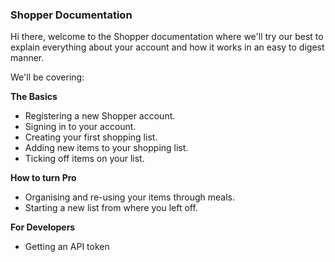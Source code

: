 ### Shopper Documentation

Hi there, welcome to the Shopper documentation where we'll try our best to explain everything about your account and how it works in an easy to digest manner.

We'll be covering:

**The Basics**
- Registering a new Shopper account.
- Signing in to your account.
- Creating your first shopping list.
- Adding new items to your shopping list.
- Ticking off items on your list.

**How to turn Pro**
- Organising and re-using your items through meals.
- Starting a new list from where you left off.

**For Developers**
- Getting an API token
